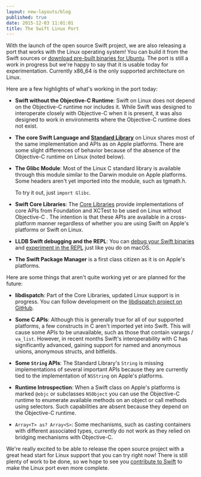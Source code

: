```yaml
---
layout: new-layouts/blog
published: true
date: 2015-12-03 11:01:01
title: The Swift Linux Port
---
```


With the launch of the open source Swift project, we are also releasing
a port that works with the Linux operating system! You can build it from
the Swift sources or [download pre-built binaries for Ubuntu]. The port
is still a work in progress but we're happy to say that it is usable
today for experimentation. Currently x86_64 is the only supported
architecture on Linux.

Here are a few highlights of what's working in the port today:

* **Swift without the Objective-C Runtime**: Swift on Linux does not
  depend on the Objective-C runtime nor includes it. While Swift was
  designed to interoperate closely with Objective-C when it is present,
  it was also designed to work in environments where the Objective-C
  runtime does not exist.

* **The core Swift Language and [Standard Library]** on Linux shares most of
  the same implementation and APIs as on Apple platforms. There are some
  slight differences of behavior because of the absence of the
  Objective-C runtime on Linux (noted below).

* **The Glibc Module**: Most of the Linux C standard library is available
  through this module similar to the Darwin module on Apple platforms.
  Some headers aren't yet imported into the module, such as tgmath.h.

  To try it out, just `import Glibc`.

* **Swift Core Libraries**: The [Core Libraries] provide implementations
  of core APIs from Foundation and XCTest to be used on Linux without
  Objective-C . The intention is that these APIs are available in a
  cross-platform manner regardless of whether you are using Swift on
  Apple's platforms or Swift on Linux.

* **LLDB Swift debugging and the REPL**: You can [debug your Swift
  binaries] and [experiment in the REPL] just like you do on macOS.

* **The Swift Package Manager** is a first class citizen as it is on
  Apple's platforms.

Here are some things that aren't quite working yet or are planned for
the future:

* **libdispatch**: Part of the Core Libraries, updated Linux support is
  in progress. You can follow development on the [libdispatch project on
  GitHub].

* **Some C APIs**: Although this is generally true for all of our
  supported platforms, a few constructs in C aren't imported yet into
  Swift. This will cause some APIs to be unavailable, such as those that
  contain varargs / `va_list`. However, in recent months Swift's
  interoperability with C has significantly advanced, gaining support
  for named and anonymous unions, anonymous structs, and bitfields.

* **Some `String` APIs**: The Standard Library's `String` is missing implementations
  of several important APIs because they are currently tied to the
  implementation of `NSString` on Apple's platforms.

* **Runtime Introspection**: When a Swift class on Apple's platforms is
  marked `@objc` or subclasses `NSObject` you can use the Objective-C
  runtime to enumerate available methods on an object or call methods
  using selectors. Such capabilities are absent because they depend on
  the Objective-C runtime.

* `Array<T> as? Array<S>`: Some mechanisms, such as casting
  containers with different associated types, currently do not work as
  they relied on bridging mechanisms with Objective-C.

We're really excited to be able to release the open source project with
a great head start for Linux support that you can try right now! There
is still plenty of work to be done, so we hope to see you [contribute to
Swift] to make the Linux port even more complete.

[Standard Library]: /documentation/standard-library/
[Core Libraries]: /documentation/core-libraries/
[libdispatch project on GitHub]: https://github.com/apple/swift-corelibs-libdispatch
[download pre-built binaries for Ubuntu]: /download/
[contribute to Swift]: /contributing/
[debug your Swift binaries]: /getting-started/#using-the-lldb-debugger
[experiment in the REPL]: /getting-started/#using-the-repl
